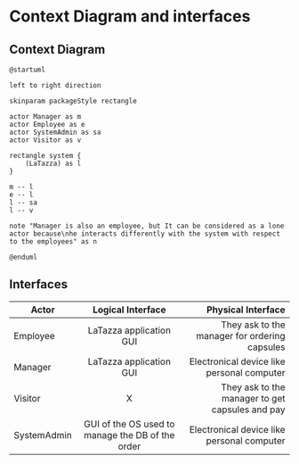 # Context Diagram and interfaces

## Context Diagram

```plantuml
@startuml

left to right direction

skinparam packageStyle rectangle

actor Manager as m
actor Employee as e
actor SystemAdmin as sa
actor Visitor as v

rectangle system {
	(LaTazza) as l
}

m -- l
e -- l
l -- sa
l -- v 

note "Manager is also an employee, but It can be considered as a lone actor because\nhe interacts differently with the system with respect to the employees" as n

@enduml
```

## Interfaces
| Actor | Logical Interface | Physical Interface  |
| ------------- |:-------------:| -----:|
|   Employee    | LaTazza application GUI | They ask to the manager for ordering capsules |
|   Manager    | LaTazza application GUI | Electronical device like personal computer |
|   Visitor    | X | They ask to the manager to get capsules and pay |
|   SystemAdmin    | GUI of the OS used to manage the DB of the order | Electronical device like personal computer |